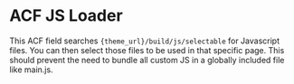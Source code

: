 # ACF JS Loader
This ACF field searches `{theme_url}/build/js/selectable` for Javascript files. You can then select those files to be used in that specific page.
This should prevent the need to bundle all custom JS in a globally included file like main.js.